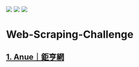 ![](https://img.shields.io/github/last-commit/hsiangjenli/Web-Scraping-Challenge)
![](https://img.shields.io/badge/Challenge-Web--Scraping-red)
![](https://img.shields.io/github/languages/top/hsiangjenli/Web-Scraping-Challenge)
---
# Web-Scraping-Challenge

## [1. Anue｜鉅亨網](./Anue｜鉅亨網)
 

